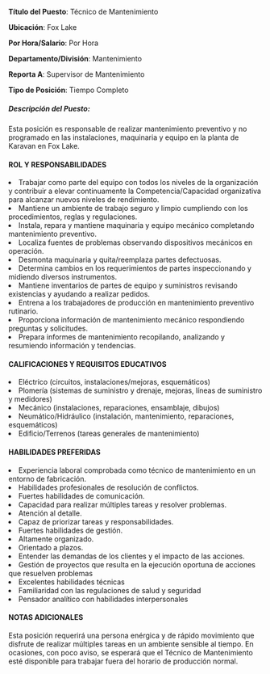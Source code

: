 __Título del Puesto__: Técnico de Mantenimiento

__Ubicación__: Fox Lake

__Por Hora/Salario__: Por Hora

__Departamento/División__: Mantenimiento

__Reporta A__: Supervisor de Mantenimiento

__Tipo de Posición__: Tiempo Completo

##### Descripción del Puesto:
Esta posición es responsable de realizar mantenimiento preventivo y no programado en las instalaciones, maquinaria y equipo en la planta de Karavan en Fox Lake.

#### ROL Y RESPONSABILIDADES
<li>Trabajar como parte del equipo con todos los niveles de la organización y contribuir a elevar continuamente la Competencia/Capacidad organizativa para alcanzar nuevos niveles de rendimiento.</li>
<li>Mantiene un ambiente de trabajo seguro y limpio cumpliendo con los procedimientos, reglas y regulaciones.</li>
<li>Instala, repara y mantiene maquinaria y equipo mecánico completando mantenimiento preventivo.</li>
<li>Localiza fuentes de problemas observando dispositivos mecánicos en operación.</li>
<li>Desmonta maquinaria y quita/reemplaza partes defectuosas.</li>
<li>Determina cambios en los requerimientos de partes inspeccionando y midiendo diversos instrumentos.</li>
<li>Mantiene inventarios de partes de equipo y suministros revisando existencias y ayudando a realizar pedidos.</li>
<li>Entrena a los trabajadores de producción en mantenimiento preventivo rutinario.</li>
<li>Proporciona información de mantenimiento mecánico respondiendo preguntas y solicitudes.</li>
<li>Prepara informes de mantenimiento recopilando, analizando y resumiendo información y tendencias.</li>

#### CALIFICACIONES Y REQUISITOS EDUCATIVOS
<li>Eléctrico (circuitos, instalaciones/mejoras, esquemáticos)</li>
<li>Plomería (sistemas de suministro y drenaje, mejoras, líneas de suministro y medidores)</li>
<li>Mecánico (instalaciones, reparaciones, ensamblaje, dibujos)</li>
<li>Neumático/Hidráulico (instalación, mantenimiento, reparaciones, esquemáticos)</li>
<li>Edificio/Terrenos (tareas generales de mantenimiento)</li>

#### HABILIDADES PREFERIDAS
<li>Experiencia laboral comprobada como técnico de mantenimiento en un entorno de fabricación.</li>
<li>Habilidades profesionales de resolución de conflictos.</li>
<li>Fuertes habilidades de comunicación.</li>
<li>Capacidad para realizar múltiples tareas y resolver problemas.</li>
<li>Atención al detalle.</li>
<li>Capaz de priorizar tareas y responsabilidades.</li>
<li>Fuertes habilidades de gestión.</li>
<li>Altamente organizado.</li>
<li>Orientado a plazos.</li>
<li>Entender las demandas de los clientes y el impacto de las acciones.</li>
<li>Gestión de proyectos que resulta en la ejecución oportuna de acciones que resuelven problemas</li>
<li>Excelentes habilidades técnicas</li>
<li>Familiaridad con las regulaciones de salud y seguridad</li>
<li>Pensador analítico con habilidades interpersonales</li>


#### NOTAS ADICIONALES
Esta posición requerirá una persona enérgica y de rápido movimiento que disfrute de realizar múltiples tareas en un ambiente sensible al tiempo. En ocasiones, con poco aviso, se esperará que el Técnico de Mantenimiento esté disponible para trabajar fuera del horario de producción normal.